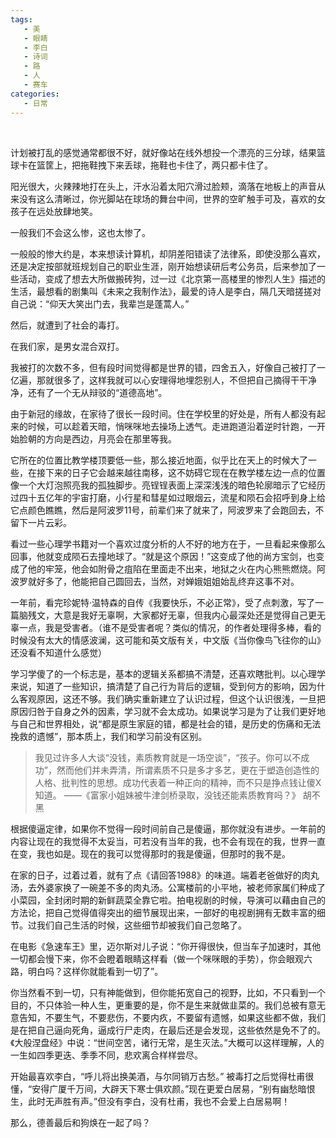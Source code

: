 ```yaml
---
tags:
   - 美
   - 眼睛
   - 李白
   - 诗词
   - 路
   - 人
   - 赛车
categories:
   - 日常
---
```

<br />

计划被打乱的感觉通常都很不好，就好像站在线外想投一个漂亮的三分球，结果篮球卡在篮筐上，把拖鞋拽下来丢球，拖鞋也卡住了，两只都卡住了。

阳光很大，火辣辣地打在头上，汗水沿着太阳穴滑过脸颊，滴落在地板上的声音从来没有这么清晰过，你光脚站在球场的舞台中间，世界的空旷触手可及，喜欢的女孩子在远处放肆地笑。

一般我们不会这么惨，这也太惨了。

一般般的惨大约是，本来想读计算机，却阴差阳错读了法律系，即使没那么喜欢，还是决定按部就班规划自己的职业生涯，刚开始想读研后考公务员，后来参加了一些活动，变成了想去大所做搬砖狗，过一过《北京第一高楼里的惨烈人生》描述的生活，最想看的剧集叫《未来之我制作法》，最爱的诗人是李白，隔几天暗搓搓对自己说：“仰天大笑出门去，我辈岂是蓬蒿人。”

然后，就遭到了社会的毒打。

在我们家，是男女混合双打。

我被打的次数不多，但有段时间觉得都是世界的错，四舍五入，好像自己被打了一亿遍，那就很多了，这样我就可以心安理得地埋怨别人，不但把自己摘得干干净净，还有了一个无从辩驳的“道德高地”。

由于新冠的缘故，在家待了很长一段时间。住在学校里的好处是，所有人都没有起来的时候，可以趁着天暗，悄咪咪地去操场上透气。走进跑道沿着逆时针跑，一开始脸朝的方向是西边，月亮会在那里等我。

它所在的位置比教学楼顶要低一些，那么接近地面，似乎比在天上的时候大了一些，在接下来的日子它会越来越往南移，这不妨碍它现在在教学楼左边一点的位置像一个大灯泡照亮我的孤独脚步。亮锃锃表面上深深浅浅的暗色轮廓暗示了它经历过四十五亿年的宇宙打磨，小行星和彗星如过眼烟云，流星和陨石会招呼到身上给它点颜色瞧瞧，然后是阿波罗11号，前辈们来了就来了，阿波罗来了会跑回去，不留下一片云彩。

看过一些心理学书籍对一个喜欢过度分析的人不好的地方在于，一旦看起来像那么回事，他就变成陨石去撞地球了。“就是这个原因！”这变成了他的尚方宝剑，也变成了他的牢笼，他会如附骨之疽陷在里面走不出来，地狱之火在内心熊熊燃烧。阿波罗就好多了，他能把自己圆回去，当然，对婵娥姐姐始乱终弃这事不对。

一年前，看完珍妮特·温特森的自传《我要快乐，不必正常》，受了点刺激，写了一篇脑残文，大意是我好无辜啊，大家都好无辜，但我内心最深处还是觉得自己更无辜一点，我是受害者。（谁不是受害者呢？类似的情况，<Educated>的作者处理得多棒，<Educated>看的时候没有太大的情感波澜，这可能和英文版有关，中文版《当你像鸟飞往你的山》还没看不知道什么感觉）

学习学傻了的一个标志是，基本的逻辑关系都搞不清楚，还喜欢瞎批判。以心理学来说，知道了一些知识，搞清楚了自己行为背后的逻辑，受到何方的影响，因为什么客观原因，这还不够。我们确实重新建立了认识过程，但这个认识很浅，一旦把原因归咎于自身之外的因素，学习就不会太成功。如果说学习是为了让我们更好地与自己和世界相处，说“都是原生家庭的错，都是社会的错，是历史的伤痛和无法挽救的遗憾”，那本质上，我们和学习前没有区别。

> 我见过许多人大谈“没钱，素质教育就是一场空谈”，“孩子。你可以不成功”，然而他们并未弄清，所谓素质不只是多才多艺，更在于塑造创造性的人格、批判性的思想。成功代表着一种正向的精神，而不只是挣点钱让傻X知道。
                    ——《富家小姐妹被牛津剑桥录取，没钱还能素质教育吗？》 胡不黑

根据傻逼定律，如果你不觉得一段时间前自己是傻逼，那你就没有进步。一年前的内容让现在的我觉得不太妥当，可若没有当年的我，也不会有现在的我，世界一直在变，我也如是。现在的我可以觉得那时的我是傻逼，但那时的我不是。

在家的日子，过着过着，就有了点《请回答1988》的味道。端着老爸做好的肉丸汤，去外婆家换了一碗差不多的肉丸汤。公寓楼前的小平地，被老师家属们种成了小菜园，全封闭时期的新鲜蔬菜全靠它啦。拍电视剧的时候，导演可以藉由自己的方法论，把自己觉得值得突出的细节展现出来，一部好的电视剧拥有无数丰富的细节。过我们自己生活的时候，这些细节却被我们自己忽略了。

在电影《急速车王》里，迈尔斯对儿子说：“你开得很快，但当车子加速时，其他一切都会慢下来，你不会瞪着眼睛这样看（做一个咪咪眼的手势），你会眼观六路，明白吗？这样你就能看到一切了”。

你当然看不到一切，只有神能做到，但你能拓宽自己的视野，比如，不只看到一个目的，不只体验一种人生，更重要的是，你不是生来就做韭菜的。我们总被有意无意告知，不要生气，不要悲伤，不要内疚，不要留有遗憾，如果这些都不做，我们是在把自己逼向死角，逼成行尸走肉，在最后还是会发现，这些依然是免不了的。《大般涅盘经》中说：“世间空苦，诸行无常，是生灭法。”大概可以这样理解，人的一生如四季更迭、季季不同，悲欢离合样样尝尽。

开始最喜欢李白，“呼儿将出换美酒，与尔同销万古愁。” 被毒打之后觉得杜甫很懂，“安得广厦千万间，大辟天下寒士俱欢颜。”现在更爱白居易，“别有幽愁暗恨生，此时无声胜有声。”但没有李白，没有杜甫，我也不会爱上白居易啊！

那么，德善最后和狗焕在一起了吗？
